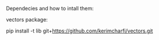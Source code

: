 Dependecies and how to intall them:

vectors package:

pip install -t lib git+https://github.com/kerimcharfi/vectors.git